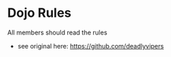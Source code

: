 Dojo Rules
==========

All members should read the rules

* see original here: https://github.com/deadlyvipers
